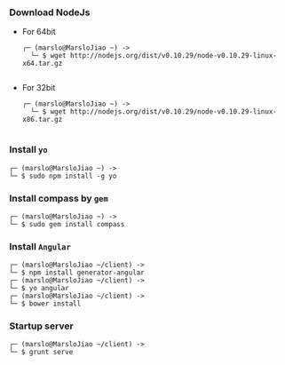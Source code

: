 ### Download NodeJs
- For 64bit
    <pre><code>┌─ (marslo@MarsloJiao ~) ->
    └─ $ wget http://nodejs.org/dist/v0.10.29/node-v0.10.29-linux-x64.tar.gz
    </code></pre>

- For 32bit
    <pre><code>┌─ (marslo@MarsloJiao ~) ->
    └─ $ wget http://nodejs.org/dist/v0.10.29/node-v0.10.29-linux-x86.tar.gz
    </code></pre>

### Install `yo`
    ┌─ (marslo@MarsloJiao ~) ->
    └─ $ sudo npm install -g yo
    
### Install compass by `gem`
    ┌─ (marslo@MarsloJiao ~) ->
    └─ $ sudo gem install compass
    
### Install `Angular`
    ┌─ (marslo@MarsloJiao ~/client) ->
    └─ $ npm install generator-angular
    ┌─ (marslo@MarsloJiao ~/client) ->
    └─ $ yo angular
    ┌─ (marslo@MarsloJiao ~/client) ->
    └─ $ bower install
    
### Startup server
    ┌─ (marslo@MarsloJiao ~/client) ->
    └─ $ grunt serve
